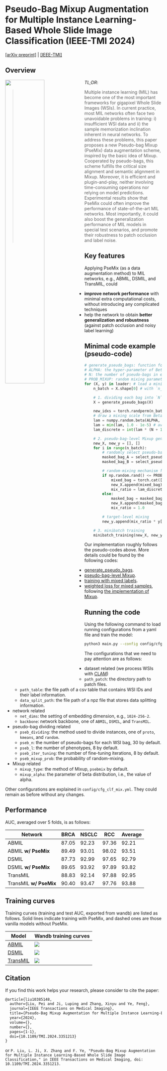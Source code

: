 # Pseudo-Bag Mixup Augmentation for Multiple Instance Learning-Based Whole Slide Image Classification (IEEE-TMI 2024)

[[arXiv preprint]](https://arxiv.org/abs/2306.16180) | [[IEEE-TMI]](https://ieeexplore.ieee.org/abstract/document/10385148) 

## Overview

<img src="./docs/conceptual-psemix.png" width="50%" align='left' />

*TL;DR*: 
> Multiple instance learning (MIL) has become one of the most important frameworks for gigapixel Whole Slide Images (WSIs). In current practice, most MIL networks often face two unavoidable problems in training: i) insufficient WSI data and ii) the sample memorization inclination inherent in neural networks. To address these problems, this paper proposes a new Pseudo-bag Mixup (PseMix) data augmentation scheme, inspired by the basic idea of Mixup. Cooperated by pseudo-bags, this scheme fulfills the critical size alignment and semantic alignment in Mixup. Moreover, it is efficient and plugin-and-play, neither involving time-consuming operations nor relying on model predictions. Experimental results show that PseMix could often improve the performance of state-of-the-art MIL networks. Most importantly, it could also boost the generalization performance of MIL models in special test scenarios, and promote their robustness to patch occlusion and label noise. 

## Key features

Applying PseMix (as a data augmentation method) to MIL networks, e.g., ABMIL, DSMIL, and TransMIL, could 
- **improve network performance** with minimal extra computational costs, without introducing any complicated techniques
- help the network to obtain **better generalization and robustness** (against patch occlusion and noisy label learning)

## Minimal code example (pseudo-code)

```python
# generate_pseudo_bags: function for dividing WSI bags into pseudo-bags
# ALPHA: the hyper-parameter of Beta distribution
# N: the number of pseudo-bags in each WSI bag
# PROB_MIXUP: random mixing parameter for determining the proportion of mixed bags. 
for (X, y) in loader: # load a minibatch 
    n_batch = X.shape[0] # with `n_batch` WSI bags (samples)

    # 1. dividing each bag into `N` pseudo-bags
    X = generate_pseudo_bags(X)

    new_idxs = torch.randperm(n_batch)
    # draw a mixing scale from Beta distribution
    lam = numpy.random.beta(ALPHA, ALPHA) 
    lam = min(lam, 1.0 - 1e-5) # avoid numerical overflow when transforming it into discrete ones
    lam_discrete = int(lam * (N + 1)) # transform into discrete values

    # 2. pseudo-bag-level Mixup generates samples (new_X, new_y)
    new_X, new_y = [], []
    for i in range(n_batch):
    	# randomly select pseudo-bags according to `lam_discrete`
        masked_bag_A = select_pseudo_bags(X[i], lam_discrete) # select `lam_discrete` pseudo-bags
        masked_bag_B = select_pseudo_bags(X[new_idxs[i]], N - lam_discrete) # select `n-lam_discrete` pseudo-bags

        # random-mixing mechanism for two purposes: more data diversity and efficient learning on mixed samples.
        if np.random.rand() <= PROB_MIXUP:
            mixed_bag = torch.cat([masked_bag_A, masked_bag_B], dim=0) # instance-axis concat
            new_X.append(mixed_bag)
            mix_ratio = lam_discrete / N
        else:
            masked_bag = masked_bag_A 
            new_X.append(masked_bag)
            mix_ratio = 1.0

        # target-level mixing
        new_y.append(mix_ratio * y[i] + (1 - mix_ratio) * y[new_idxs[i]]) 

    # 3. minibatch training
    minibatch_training(new_X, new_y)
```

Our implementation roughly follows the pseudo-codes above. More details could be found by the following codes:

- [generate_pseudo_bags](https://github.com/liupei101/PseMix/blob/main/utils/core.py#L146C13-L146C13).
- [pseudo-bag-level Mixup](https://github.com/liupei101/PseMix/blob/main/utils/core.py#L13C10-L13C10).
- [training with mixed labels](https://github.com/liupei101/PseMix/blob/main/model/clf_handler.py#L381).
- [weighted loss for mixed samples](https://github.com/liupei101/PseMix/blob/main/model/clf_handler.py#L407), following [the implementation of Mixup](https://github.com/facebookresearch/mixup-cifar10).

## Running the code

Using the following command to load running configurations from a yaml file and train the model:
```bash
python3 main.py --config config/cfg_clf_mix.yml --handler clf --multi_run
```

The configurations that we need to pay attention are as follows:
- dataset related (we process WSIs with [CLAM](https://github.com/mahmoodlab/CLAM))
  - `path_patch`: the directory path to patch files. 
  - `path_table`: the file path of a csv table that contains WSI IDs and their label information.
  - `data_split_path`: the file path of a npz file that stores data splitting information. 
- network related
  - `net_dims`: the setting of embedding dimension, e.g., `1024-256-2`.
  - `backbone`: network backbone, one of `ABMIL`, `DSMIL`, and `TransMIL`.
- pseudo-bag dividing related
  - `pseb_dividing`: the method used to divide instances, one of `proto`, `kmeans`, and `random`.
  - `pseb_n`: the number of pseudo-bags for each WSI bag, 30 by default.
  - `pseb_l`: the number of phenotypes, 8 by default.
  - `pseb_iter_tuning`: the number of fine-tuning iterations, 8 by default.
  - `pseb_mixup_prob`: the probability of random-mixing.
- Mixup related
  - `mixup_type`: the method of Mixup, `psebmix` by default.
  - `mixup_alpha`: the parameter of beta distribution, i.e., the value of alpha. 

Other configurations are explained in `config/cfg_clf_mix.yml`. They could remain as before without any changes. 

## Performance

AUC, averaged over 5 folds, is as follows:

| Network | BRCA | NSCLC | RCC | Average                                  |
|---------|------|-------|-----|------------------------------------------|
| ABMIL   | 87.05 | 92.23 | 97.36 | 92.21 |
| ABMIL **w/ PseMix**   | 89.49 | 93.01 | 98.02 | 93.51 |
| DSMIL   | 87.73 | 92.99 | 97.65 | 92.79 |
| DSMIL **w/ PseMix**   | 89.65 | 93.92 | 97.89 | 93.82 |
| TransMIL   | 88.83 | 92.14 | 97.88 | 92.95 |
| TransMIL **w/ PseMix**   | 90.40 | 93.47 | 97.76 | 93.88 |

## Training curves

Training curves (training and test AUC, exported from wandb) are listed as follows. Solid lines indicate training with PseMix, and dashed ones are those vanilla models without PseMix.   

| Model                                                                  | Wandb training curves                                  |
|------------------------------------------------------------------------|--------------------------------------------------------|
| [ABMIL](https://proceedings.mlr.press/v80/ilse18a.html)                |![](docs/wandb-abmil-train.png)          |
| [DSMIL](https://openaccess.thecvf.com/content/CVPR2021/papers/Li_Dual-Stream_Multiple_Instance_Learning_Network_for_Whole_Slide_Image_Classification_CVPR_2021_paper.pdf)         | ![](docs/wandb-dsmil-train.png)   |
| [TransMIL](https://openreview.net/forum?id=LKUfuWxajHc)     |![](docs/wandb-transmil-train.png)        |

## Citation

If you find this work helps your research, please consider to cite the paper:
```txt
@article{liu10385148,
  author={Liu, Pei and Ji, Luping and Zhang, Xinyu and Ye, Feng},
  journal={IEEE Transactions on Medical Imaging}, 
  title={Pseudo-Bag Mixup Augmentation for Multiple Instance Learning-Based Whole Slide Image Classification}, 
  year={2024},
  volume={},
  number={},
  pages={1-1},
  doi={10.1109/TMI.2024.3351213}
}
```
or `P. Liu, L. Ji, X. Zhang and F. Ye, "Pseudo-Bag Mixup Augmentation for Multiple Instance Learning-Based Whole Slide Image Classification," in IEEE Transactions on Medical Imaging, doi: 10.1109/TMI.2024.3351213.`